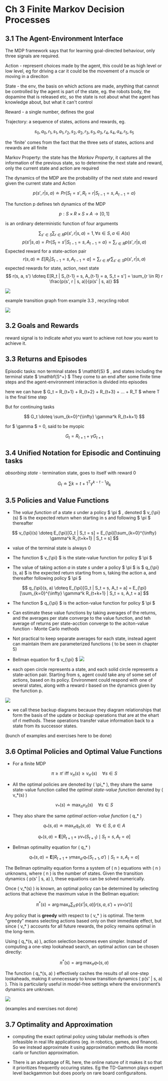 # Ch 3 Finite Markov Decision Processes


## 3.1 The Agent-Environment Interface

The MDP framework says that for learning goal-directed behaviour, only three signals are required.

Action - represent choices made by the agent, this could be as high level or low level, eg for driving a car it could be the movement of a muscle or moving in a direciton

State - the env, the basis on which actions are made, anything that cannot be controlled by the agent is part of the state, eg. the robots body, the dopamine that is released etc, so the state is not about what the agent has knowledge about, but what it can't control

Reward - a single number, defines the goal

Trajectory: a sequence of states, actions and rewards, eg.

$$
s_0, a_0, r_1, s_1, a_1, r_2, s_2, a_2, r_3, s_3, a_3, r_4, s_4, a_4, r_5, s_5
$$

the 'finite' comes from the fact that the three sets of states, actions and rewards are all finite

Markov Property: the state has the *Markov Property*, it captures all the information of the previous state, so to determine the next state and reward, only the current state and action are required

The dynamics of the MDP are the probability of the next state and reward given the current state and Action

$$
p(s', r | s, a) \doteq Pr\{S_t = s', R_t = r | S_{t-1} = s, A_{t-1} = a\}
$$

The function p defines teh dynamics of the MDP

$$
p: S \times R \times S \times A \rightarrow [0, 1]
$$ 

is an ordinary deterministic function of four arguments

$$
\sum_{s' \in S} \sum_{r \in R} p(s', r | s, a) = 1, \forall s \in S, a \in A(s)
$$
$$
p(s'|s, a) = Pr\{S_t = s' | S_{t-1} = s, A_{t-1} = a\} = \sum_{r \in R} p(s', r | s, a)
$$
Expected reward for a state-action pair
$$
r(s, a) \doteq E[R_t | S_{t-1} = s, A_{t-1} = a] = \sum_{r \in R} r \sum_{s' \in S} p(s', r | s, a)
$$
expected rewards for state, action, next state 
$$
r(s, a, s') \doteq E[R_t | S_{t-1} = s, A_{t-1} = a, S_t = s'] = \sum_{r \in R} r \frac{p(s', r | s, a)}{p(s' | s, a)}
$$

![](images/mdp.png)

example transition graph from example 3.3 , recycling robot

![](images/tg.png)

## 3.2 Goals and Rewards

reward signal is to indicate *what* you want to achieve not *how* you want to achieve it.

## 3.3 Returns and Episodes

Episodic tasks: non terminal states $ \mathbf{S} $ , and states including the terminal state $ \mathbf{S^+} $
They come to an end after some finite time steps and the agent-environment interaction is divided into episodes

here we can have $ G_t = R_{t+1} + R_{t+2} + R_{t+3} + ... + R_T $ where T is the final time step

But for continuing tasks

$$
G_t \doteq \sum_{k=0}^{\infty} \gamma^k R_{t+k+1}
$$

for $ \gamma $ = 0, said to be myopic

$$
G_t = R_{t+1} + \gamma G_{t+1}
$$

## 3.4 Unified Notation for Episodic and Continuing tasks

*absorbing state* - termination state, goes to itself with reward 0

$$
G_t \doteq \sum{k=t+1}^{T} \gamma^{k-t-1} R_k
$$

## 3.5 Policies and Value Functions


- The *value function* of a state *s* under a policy $ \pi $ , denoted $ v_{\pi}(s) $ is the expected return when starting in s and following $ \pi $ thereafter

$$
v_{\pi}(s) \doteq E_{\pi}[G_t | S_t = s] = E_{\pi}[\sum_{k=0}^{\infty} \gamma^k R_{t+k+1} | S_t = s] 
$$

- value of the terminal state is always 0
- The function $ v_{\pi} $ is the state-value function for policy $ \pi $

- The value of taking action *a* in state *s* under a policy $ \pi $ is $ q_{\pi}(s, a) $ is the expected return starting from s, taking the action a, and thereafter following policy $ \pi $

$$
q_{\pi}(s, a) \doteq E_{\pi}[G_t | S_t = s, A_t = a] = E_{\pi}[\sum_{k=0}^{\infty} \gamma^k R_{t+k+1} | S_t = s, A_t = a]
$$

- The function $ q_{\pi} $ is the action-value function for policy $ \pi $

- Can estimate these value functions by taking averages of the returns, and the averages per state converge to the value function, and teh average of returns per state-acction converge to the aciton-value function - Monte Carlo methods

- Not practical to keep separate averages for each state, instead agent can maintain them are parameterized functions ( to be seen in chapter 5)

- Bellman equation for $ v_{\pi} $
![](images/bellman_eq_v.png)

- each open circle represents a state, and each solid circle represents a state-action pair. Starting from s, agent could take any of some set of actions, based on its policy. Environment could respond with one of several states, along with a reward r based on the dynamics given by the function p.

![](images/backup_v.png)

- we call these backup diagrams because they diagram relationships that form the basis of the update or *backup* operations that are at the ehart of rl methods. These operations transfer value information back to a state from its successor states.

(bunch of examples and exercises here to be done)

## 3.6 Optimal Policies and Optimal Value Functions

- For a finite MDP

$$
\pi \geq \pi' \text{ iff } v_{\pi}(s) \geq v_{\pi'}(s) \quad \forall s \in S
$$

- All the optimal policies are denoted by \( \pi_* \), they share the same state-value function called the *optimal state-value function* denoted by \( v_*(s) \)

$$
v_*(s) \doteq \max_{\pi} v_{\pi}(s) \quad \forall s \in S
$$

- They also share the same *optimal action-value function* \( q_* \)

$$
q_*(s, a) \doteq \max_{\pi} q_{\pi}(s, a) \quad \forall s \in S, a \in A
$$

$$
q_*(s, a) = \mathbf{E}[R_{t+1} + \gamma v_*(S_{t+1}) \mid S_t = s, A_t = a]
$$

- Bellman optimality equation for \( q_* \)

$$
q_*(s, a) = \mathbf{E}[R_{t+1} + \gamma \max_{a'} q_*(S_{t+1}, a') \mid S_t = s, A_t = a]
$$

The Bellman optimality equation forms a system of \( n \) equations with \( n \) unknowns, where \( n \) is the number of states. Given the transition dynamics \( p(s' | s, a) \), these equations can be solved numerically.

Once \( v_*(s) \) is known, an optimal policy can be determined by selecting actions that achieve the maximum value in the Bellman equation:

$$
\pi^*(s) = \arg\max_{a} \sum_{s'} p(s' | s, a) \left[ r(s, a, s') + \gamma v_*(s') \right]
$$

Any policy that is **greedy** with respect to \( v_* \) is optimal. The term "greedy" means selecting actions based only on their immediate effect, but since \( v_* \) accounts for all future rewards, the policy remains optimal in the long-term.

Using \( q_*(s, a) \), action selection becomes even simpler. Instead of computing a one-step lookahead search, an optimal action can be chosen directly:

$$
\pi^*(s) = \arg\max_{a} q_*(s, a)
$$

The function \( q_*(s, a) \) effectively caches the results of all one-step lookaheads, making it unnecessary to know transition dynamics \( p(s' | s, a) \). This is particularly useful in model-free settings where the environment’s dynamics are unknown.

![](images/backup2.png)

(examples and exercises not done)

## 3.7 Optimality and Approximation

- computing the exact optimal policy using tabular methods is often infeasible in real life applications (eg. in robotics, games, and finance). So we instead approximate it using approximation methods like monte carlo or function approximation.

- There is an advantage of RL here, the online nature of it makes it so that it prioritizes frequently occuring states. Eg the TD-Gammon plays expert level backgammon but does poorly on rare board configuraitons.

